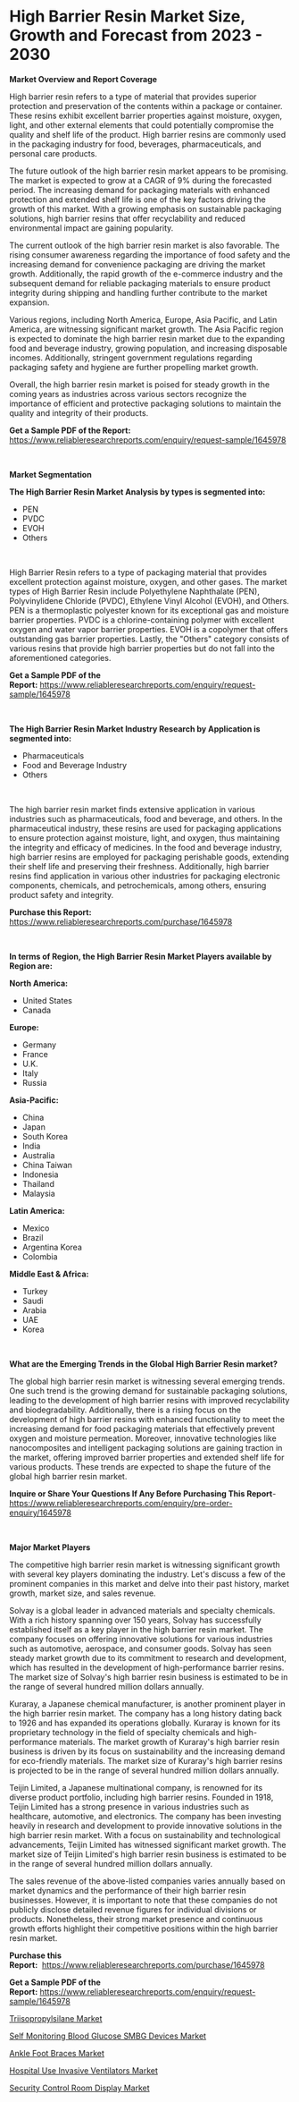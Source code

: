 <p><h1>High Barrier Resin Market Size, Growth and Forecast from 2023 - 2030</h1></p><p><strong>Market Overview and Report Coverage</strong></p>
<p><p>High barrier resin refers to a type of material that provides superior protection and preservation of the contents within a package or container. These resins exhibit excellent barrier properties against moisture, oxygen, light, and other external elements that could potentially compromise the quality and shelf life of the product. High barrier resins are commonly used in the packaging industry for food, beverages, pharmaceuticals, and personal care products.</p><p>The future outlook of the high barrier resin market appears to be promising. The market is expected to grow at a CAGR of 9% during the forecasted period. The increasing demand for packaging materials with enhanced protection and extended shelf life is one of the key factors driving the growth of this market. With a growing emphasis on sustainable packaging solutions, high barrier resins that offer recyclability and reduced environmental impact are gaining popularity.</p><p>The current outlook of the high barrier resin market is also favorable. The rising consumer awareness regarding the importance of food safety and the increasing demand for convenience packaging are driving the market growth. Additionally, the rapid growth of the e-commerce industry and the subsequent demand for reliable packaging materials to ensure product integrity during shipping and handling further contribute to the market expansion.</p><p>Various regions, including North America, Europe, Asia Pacific, and Latin America, are witnessing significant market growth. The Asia Pacific region is expected to dominate the high barrier resin market due to the expanding food and beverage industry, growing population, and increasing disposable incomes. Additionally, stringent government regulations regarding packaging safety and hygiene are further propelling market growth.</p><p>Overall, the high barrier resin market is poised for steady growth in the coming years as industries across various sectors recognize the importance of efficient and protective packaging solutions to maintain the quality and integrity of their products.</p></p>
<p><strong>Get a Sample PDF of the Report:</strong> <a href="https://www.reliableresearchreports.com/enquiry/request-sample/1645978">https://www.reliableresearchreports.com/enquiry/request-sample/1645978</a></p>
<p>&nbsp;</p>
<p><strong>Market Segmentation</strong></p>
<p><strong>The High Barrier Resin Market Analysis by types is segmented into:</strong></p>
<p><ul><li>PEN</li><li>PVDC</li><li>EVOH</li><li>Others</li></ul></p>
<p>&nbsp;</p>
<p><p>High Barrier Resin refers to a type of packaging material that provides excellent protection against moisture, oxygen, and other gases. The market types of High Barrier Resin include Polyethylene Naphthalate (PEN), Polyvinylidene Chloride (PVDC), Ethylene Vinyl Alcohol (EVOH), and Others. PEN is a thermoplastic polyester known for its exceptional gas and moisture barrier properties. PVDC is a chlorine-containing polymer with excellent oxygen and water vapor barrier properties. EVOH is a copolymer that offers outstanding gas barrier properties. Lastly, the "Others" category consists of various resins that provide high barrier properties but do not fall into the aforementioned categories.</p></p>
<p><strong>Get a Sample PDF of the Report:</strong>&nbsp;<a href="https://www.reliableresearchreports.com/enquiry/request-sample/1645978">https://www.reliableresearchreports.com/enquiry/request-sample/1645978</a></p>
<p>&nbsp;</p>
<p><strong>The High Barrier Resin Market Industry Research by Application is segmented into:</strong></p>
<p><ul><li>Pharmaceuticals</li><li>Food and Beverage Industry</li><li>Others</li></ul></p>
<p>&nbsp;</p>
<p><p>The high barrier resin market finds extensive application in various industries such as pharmaceuticals, food and beverage, and others. In the pharmaceutical industry, these resins are used for packaging applications to ensure protection against moisture, light, and oxygen, thus maintaining the integrity and efficacy of medicines. In the food and beverage industry, high barrier resins are employed for packaging perishable goods, extending their shelf life and preserving their freshness. Additionally, high barrier resins find application in various other industries for packaging electronic components, chemicals, and petrochemicals, among others, ensuring product safety and integrity.</p></p>
<p><strong>Purchase this Report:</strong>&nbsp; <a href="https://www.reliableresearchreports.com/purchase/1645978">https://www.reliableresearchreports.com/purchase/1645978</a></p>
<p>&nbsp;</p>
<p><strong>In terms of Region, the High Barrier Resin Market Players available by Region are:</strong></p>
<p>
    <p> <strong> North America: </strong>
        <ul>
            <li>United States</li>
            <li>Canada</li>
        </ul>
        </p> 
    <p> <strong> Europe: </strong>
        <ul>
            <li>Germany</li>
            <li>France</li>
            <li>U.K.</li>
            <li>Italy</li>
            <li>Russia</li>
        </ul>
        </p> 
    <p> <strong> Asia-Pacific: </strong>
        <ul>
            <li>China</li>
            <li>Japan</li>
            <li>South Korea</li>
            <li>India</li>
            <li>Australia</li>
            <li>China Taiwan</li>
            <li>Indonesia</li>
            <li>Thailand</li>
            <li>Malaysia</li>
        </ul>
        </p> 
    <p> <strong> Latin America: </strong>
        <ul>
            <li>Mexico</li>
            <li>Brazil</li>
            <li>Argentina Korea</li>
            <li>Colombia</li>
        </ul>
        </p> 
    <p> <strong> Middle East & Africa: </strong>
        <ul>
            <li>Turkey</li>
            <li>Saudi</li>
            <li>Arabia</li>
            <li>UAE</li>
            <li>Korea</li>
        </ul>
    </p>
    </p>
<p>&nbsp;</p>
<p><strong>What are the Emerging Trends in the Global High Barrier Resin market?</strong></p>
<p><p>The global high barrier resin market is witnessing several emerging trends. One such trend is the growing demand for sustainable packaging solutions, leading to the development of high barrier resins with improved recyclability and biodegradability. Additionally, there is a rising focus on the development of high barrier resins with enhanced functionality to meet the increasing demand for food packaging materials that effectively prevent oxygen and moisture permeation. Moreover, innovative technologies like nanocomposites and intelligent packaging solutions are gaining traction in the market, offering improved barrier properties and extended shelf life for various products. These trends are expected to shape the future of the global high barrier resin market.</p></p>
<p><strong>Inquire or Share Your Questions If Any Before Purchasing This Report</strong>- <a href="https://www.reliableresearchreports.com/enquiry/pre-order-enquiry/1645978">https://www.reliableresearchreports.com/enquiry/pre-order-enquiry/1645978</a></p>
<p>&nbsp;</p>
<p><strong>Major Market Players</strong></p>
<p><p>The competitive high barrier resin market is witnessing significant growth with several key players dominating the industry. Let's discuss a few of the prominent companies in this market and delve into their past history, market growth, market size, and sales revenue.</p><p>Solvay is a global leader in advanced materials and specialty chemicals. With a rich history spanning over 150 years, Solvay has successfully established itself as a key player in the high barrier resin market. The company focuses on offering innovative solutions for various industries such as automotive, aerospace, and consumer goods. Solvay has seen steady market growth due to its commitment to research and development, which has resulted in the development of high-performance barrier resins. The market size of Solvay's high barrier resin business is estimated to be in the range of several hundred million dollars annually.</p><p>Kuraray, a Japanese chemical manufacturer, is another prominent player in the high barrier resin market. The company has a long history dating back to 1926 and has expanded its operations globally. Kuraray is known for its proprietary technology in the field of specialty chemicals and high-performance materials. The market growth of Kuraray's high barrier resin business is driven by its focus on sustainability and the increasing demand for eco-friendly materials. The market size of Kuraray's high barrier resins is projected to be in the range of several hundred million dollars annually.</p><p>Teijin Limited, a Japanese multinational company, is renowned for its diverse product portfolio, including high barrier resins. Founded in 1918, Teijin Limited has a strong presence in various industries such as healthcare, automotive, and electronics. The company has been investing heavily in research and development to provide innovative solutions in the high barrier resin market. With a focus on sustainability and technological advancements, Teijin Limited has witnessed significant market growth. The market size of Teijin Limited's high barrier resin business is estimated to be in the range of several hundred million dollars annually.</p><p>The sales revenue of the above-listed companies varies annually based on market dynamics and the performance of their high barrier resin businesses. However, it is important to note that these companies do not publicly disclose detailed revenue figures for individual divisions or products. Nonetheless, their strong market presence and continuous growth efforts highlight their competitive positions within the high barrier resin market.</p></p>
<p><strong>Purchase this Report:</strong>&nbsp;&nbsp;<a href="https://www.reliableresearchreports.com/purchase/1645978">https://www.reliableresearchreports.com/purchase/1645978</a></p>
<p></p>
<p><strong>Get a Sample PDF of the Report:</strong>&nbsp;<a href="https://www.reliableresearchreports.com/enquiry/request-sample/1645978">https://www.reliableresearchreports.com/enquiry/request-sample/1645978</a></p>
<p><p><a href="https://medium.com/@subhamgillrp23/triisopropylsilane-market-trends-forecast-and-competitive-analysis-to-2030-97e02d77637f">Triisopropylsilane Market</a></p><p><a href="https://medium.com/@amrutreliable23/self-monitoring-blood-glucose-smbg-devices-market-share-evolution-and-market-growth-trends-1543157c1868">Self Monitoring Blood Glucose SMBG Devices Market</a></p><p><a href="https://medium.com/@sanjubabarp23/ankle-foot-braces-market-size-reveals-the-best-marketing-channels-in-global-industry-0e42889a91b1">Ankle Foot Braces Market</a></p><p><a href="https://medium.com/@kabirkhanrp23/hospital-use-invasive-ventilators-market-comprehensive-assessment-by-type-application-and-f67f254a3f0f">Hospital Use Invasive Ventilators Market</a></p><p><a href="https://medium.com/@aniket.reportprime23/security-control-room-display-market-size-reveals-the-best-marketing-channels-in-global-industry-e2c51c222f84">Security Control Room Display Market</a></p></p>